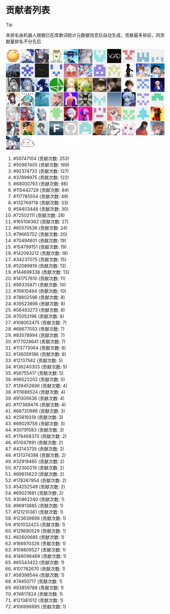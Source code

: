 # 贡献者列表

> [!TIP]
> 本排名由机器人根据已在库歌词统计元数据信息后自动生成，贡献最多排前，同贡献量排名不分先后

![贡献者头像画廊](./CONTRIBUTORS.svg)

1. #50747104 (贡献次数: 253)
2. #50987405 (贡献次数: 169)
3. #92374733 (贡献次数: 127)
4. #37899975 (贡献次数: 122)
5. #68000793 (贡献次数: 98)
6. #115442729 (贡献次数: 84)
7. #117785554 (贡献次数: 49)
8. #132769718 (贡献次数: 33)
9. #59403448 (贡献次数: 30)
10. #72502111 (贡献次数: 28)
11. #165106362 (贡献次数: 27)
12. #65570536 (贡献次数: 24)
13. #79665752 (贡献次数: 20)
14. #70494801 (贡献次数: 19)
15. #154799151 (贡献次数: 19)
16. #142093212 (贡献次数: 18)
17. #34237075 (贡献次数: 15)
18. #52089819 (贡献次数: 13)
19. #144699338 (贡献次数: 13)
20. #141757610 (贡献次数: 11)
21. #99335871 (贡献次数: 10)
22. #76810494 (贡献次数: 10)
23. #78802596 (贡献次数: 8)
24. #39523898 (贡献次数: 8)
25. #56493273 (贡献次数: 8)
26. #70053196 (贡献次数: 8)
27. #108002475 (贡献次数: 7)
28. #68677053 (贡献次数: 7)
29. #83578994 (贡献次数: 7)
30. #177028641 (贡献次数: 7)
31. #113773064 (贡献次数: 6)
32. #136059186 (贡献次数: 6)
33. #12137562 (贡献次数: 5)
34. #136240303 (贡献次数: 5)
35. #56755417 (贡献次数: 5)
36. #98522202 (贡献次数: 5)
37. #139452696 (贡献次数: 4)
38. #111688524 (贡献次数: 4)
39. #91305636 (贡献次数: 4)
40. #117369476 (贡献次数: 4)
41. #68720986 (贡献次数: 3)
42. #25819318 (贡献次数: 3)
43. #69028759 (贡献次数: 3)
44. #30791583 (贡献次数: 3)
45. #178468370 (贡献次数: 2)
46. #51047891 (贡献次数: 2)
47. #42143735 (贡献次数: 2)
48. #131374398 (贡献次数: 2)
49. #32919465 (贡献次数: 2)
50. #72300219 (贡献次数: 2)
51. #69615623 (贡献次数: 2)
52. #178267954 (贡献次数: 2)
53. #54252549 (贡献次数: 2)
54. #69021881 (贡献次数: 2)
55. #30862240 (贡献次数: 1)
56. #96913885 (贡献次数: 1)
57. #121210361 (贡献次数: 1)
58. #123639898 (贡献次数: 1)
59. #101032423 (贡献次数: 1)
60. #129690529 (贡献次数: 1)
61. #82600685 (贡献次数: 1)
62. #166970328 (贡献次数: 1)
63. #109809527 (贡献次数: 1)
64. #146098469 (贡献次数: 1)
65. #65543422 (贡献次数: 1)
66. #107782670 (贡献次数: 1)
67. #58398544 (贡献次数: 1)
68. #74950717 (贡献次数: 1)
69. #93859788 (贡献次数: 1)
70. #74817824 (贡献次数: 1)
71. #121381012 (贡献次数: 1)
72. #106996695 (贡献次数: 1)
